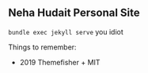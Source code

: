 ## Neha Hudait Personal Site
`bundle exec jekyll serve` you idiot

Things to remember:
- 2019 Themefisher + MIT
